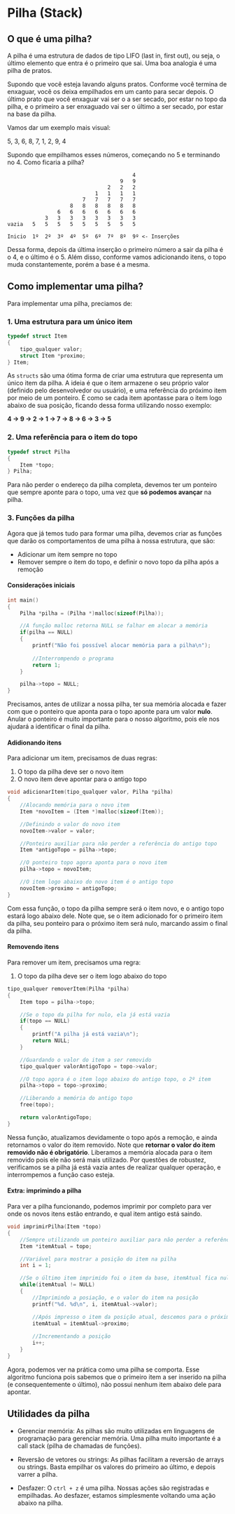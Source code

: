 # Pilha (Stack)

## O que é uma pilha?

A pilha é uma estrutura de dados de tipo LIFO (last in, first out), ou seja, o último elemento que entra é o primeiro que sai. Uma boa analogia é uma pilha de pratos.

Supondo que você esteja lavando alguns pratos. Conforme você termina de enxaguar, você os deixa empilhados em um canto para secar depois. O último prato que você enxaguar vai ser o a ser secado, por estar no topo da pilha, e o primeiro a ser enxaguado vai ser o último a ser secado, por estar na base da pilha.

Vamos dar um exemplo mais visual:

5, 3, 6, 8, 7, 1, 2, 9, 4

Supondo que empilhamos esses números, começando no 5 e terminando no 4. Como ficaria a pilha?

```
                                        4
                                    9   9
                                2   2   2
                            1   1   1   1
                        7   7   7   7   7
                    8   8   8   8   8   8
                6   6   6   6   6   6   6
            3   3   3   3   3   3   3   3  
vazia   5   5   5   5   5   5   5   5   5

Inicio  1º  2º  3º  4º  5º  6º  7º  8º  9º <- Inserções
```
Dessa forma, depois da última inserção o primeiro número a sair da pilha é o 4, e o último é o 5. Além disso, conforme vamos adicionando itens, o topo muda constantemente, porém a base é a mesma.

## Como implementar uma pilha?

Para implementar uma pilha, preciamos de:

### 1. Uma estrutura para um único item

```c
typedef struct Item
{
    tipo_qualquer valor;
    struct Item *proximo;
} Item;
```

As `structs` são uma ótima forma de criar uma estrutura que representa um único item da pilha. A ideia é que o item armazene o seu próprio valor (definido pelo desenvolvedor ou usuário), e uma referência do próximo item por meio de um ponteiro. É como se cada item apontasse para o item logo abaixo de sua posição, ficando dessa forma utilizando nosso exemplo:

**4 &rarr; 9 &rarr; 2 &rarr; 1 &rarr; 7 &rarr; 8 &rarr; 6 &rarr; 3 &rarr; 5**

### 2. Uma referência para o item do topo

```c
typedef struct Pilha 
{
    Item *topo;
} Pilha;
```
Para não perder o endereço da pilha completa, devemos ter um ponteiro que sempre aponte para o topo, uma vez que **só podemos avançar** na pilha.

### 3. Funções da pilha

Agora que já temos tudo para formar uma pilha, devemos criar as funções que darão os comportamentos de uma pilha à nossa estrutura, que são:

- Adicionar um item sempre no topo
- Remover sempre o item do topo, e definir o novo topo da pilha após a remoção

#### Considerações iniciais

```c
int main()
{
    Pilha *pilha = (Pilha *)malloc(sizeof(Pilha));

    //A função malloc retorna NULL se falhar em alocar a memória
    if(pilha == NULL)
    {
        printf("Não foi possível alocar memória para a pilha\n");
        
        //Interrompendo o programa
        return 1;
    }

    pilha->topo = NULL;
}
```

Precisamos, antes de utilizar a nossa pilha, ter sua memória alocada e fazer com que o ponteiro que aponta para o topo aponte para um valor **nulo**. Anular o ponteiro é muito importante para o nosso algoritmo, pois ele nos ajudará a identificar o final da pilha.

#### Adidionando itens

Para adicionar um item, precisamos de duas regras:

1. O topo da pilha deve ser o novo item
2. O novo item deve apontar para o antigo topo

```c
void adicionarItem(tipo_qualquer valor, Pilha *pilha)
{
    //Alocando memória para o novo item
    Item *novoItem = (Item *)malloc(sizeof(Item)); 

    //Definindo o valor do novo item
    novoItem->valor = valor;

    //Ponteiro auxiliar para não perder a referência do antigo topo
    Item *antigoTopo = pilha->topo;

    //O ponteiro topo agora aponta para o novo item
    pilha->topo = novoItem;

    //O item logo abaixo do novo item é o antigo topo
    novoItem->proximo = antigoTopo;
}
```

Com essa função, o topo da pilha sempre será o item novo, e o antigo topo estará logo abaixo dele. Note que, se o item adicionado for o primeiro item da pilha, seu ponteiro para o próximo item será nulo, marcando assim o final da pilha.

#### Removendo itens

Para remover um item, precisamos uma regra:

1. O topo da pilha deve ser o item logo abaixo do topo

```c
tipo_qualquer removerItem(Pilha *pilha)
{
    Item topo = pilha->topo;

    //Se o topo da pilha for nulo, ela já está vazia
    if(topo == NULL)
    {
        printf("A pilha já está vazia\n");
        return NULL;
    }

    //Guardando o valor do item a ser removido
    tipo_qualquer valorAntigoTopo = topo->valor;

    //O topo agora é o item logo abaixo do antigo topo, o 2º item
    pilha->topo = topo->proximo;

    //Liberando a memória do antigo topo
    free(topo);

    return valorAntigoTopo;
}
```

Nessa função, atualizamos devidamente o topo após a remoção, e ainda retornamos o valor do item removido. Note que **retornar o valor do item removido não é obrigatório**. Liberamos a memória alocada para o item removido pois ele não será mais utilizado. Por questões de robustez, verificamos se a pilha já está vazia antes de realizar qualquer operação, e interrompemos a função caso esteja.

#### Extra: imprimindo a pilha

Para ver a pilha funcionando, podemos imprimir por completo para ver onde os novos itens estão entrando, e qual item antigo está saindo.

```c
void imprimirPilha(Item *topo)
{
    //Sempre utilizando um ponteiro auxiliar para não perder a referência do topo
    Item *itemAtual = topo;

    //Variável para mostrar a posição do item na pilha
    int i = 1;

    //Se o último item imprimido foi o item da base, itemAtual fica nulo e o laço se encerra
    while(itemAtual != NULL)
    {
        //Imprimindo a posiação, e o valor do item na posição
        printf("%d. %d\n", i, itemAtual->valor);

        //Após impresso o item da posição atual, descemos para o próximo item
        itemAtual = itemAtual->proximo;
        
        //Incrementando a posição
        i++;
    }
}
```

Agora, podemos ver na prática como uma pilha se comporta. Esse algoritmo funciona pois sabemos que o primeiro item a ser inserido na pilha (e consequentemente o último), não possui nenhum item abaixo dele para apontar. 

## Utilidades da pilha

- Gerenciar memória: As pilhas são muito utilizadas em linguagens de programação para gerenciar memória. Uma pilha muito importante é a call stack (pilha de chamadas de funções).

- Reversão de vetores ou strings: As pilhas facilitam a reversão de arrays ou strings. Basta empilhar os valores do primeiro ao último, e depois varrer a pilha.

- Desfazer: O `ctrl + z` é uma pilha. Nossas ações são registradas e empilhadas. Ao desfazer, estamos simplesmente voltando uma ação abaixo na pilha.